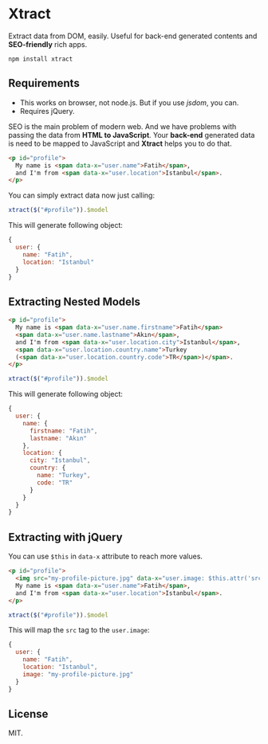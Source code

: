 # Xtract

Extract data from DOM, easily. Useful for back-end generated contents and **SEO-friendly** rich apps.

```
npm install xtract
```

## Requirements

  - This works on browser, not node.js. But if you use *jsdom*, you can.
  - Requires jQuery.

SEO is the main problem of modern web. And we have problems with passing the data from
**HTML to JavaScript**. Your **back-end** generated data is need to be mapped to JavaScript
and **Xtract** helps you to do that.

```html
<p id="profile">
  My name is <span data-x="user.name">Fatih</span>,
  and I'm from <span data-x="user.location">Istanbul</span>.
</p>
```

You can simply extract data now just calling:

```js
xtract($("#profile")).$model
```

This will generate following object:
```js
{
  user: {
    name: "Fatih",
    location: "Istanbul"
  }
}
```

## Extracting Nested Models

```html
<p id="profile">
  My name is <span data-x="user.name.firstname">Fatih</span>
  <span data-x="user.name.lastname">Akın</span>,
  and I'm from <span data-x="user.location.city">Istanbul</span>,
  <span data-x="user.location.country.name">Turkey
  (<span data-x="user.location.country.code">TR</span>)</span>.
</p>
```

```js
xtract($("#profile")).$model
```

This will generate following object:
```js
{
  user: {
    name: {
      firstname: "Fatih",
      lastname: "Akın"
    },
    location: {
      city: "Istanbul",
      country: {
        name: "Turkey",
        code: "TR"
      }
    }
  }
}
```

## Extracting with jQuery

You can use `$this` in `data-x` attribute to reach more values.

```html
<p id="profile">
  <img src="my-profile-picture.jpg" data-x="user.image: $this.attr('src')">
  My name is <span data-x="user.name">Fatih</span>,
  and I'm from <span data-x="user.location">Istanbul</span>.
</p>
```

```js
xtract($("#profile")).$model
```

This will map the `src` tag to the `user.image`:
```js
{
  user: {
    name: "Fatih",
    location: "Istanbul",
    image: "my-profile-picture.jpg"
  }
}
```

## License
MIT.
